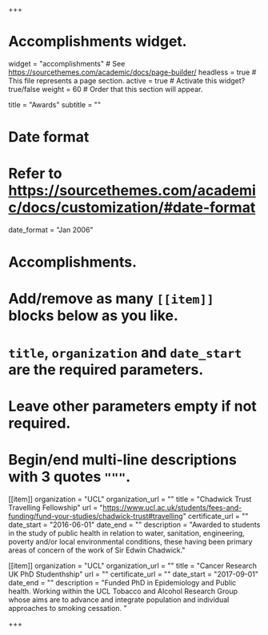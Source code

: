+++
# Accomplishments widget.
widget = "accomplishments"  # See https://sourcethemes.com/academic/docs/page-builder/
headless = true  # This file represents a page section.
active = true  # Activate this widget? true/false
weight = 60  # Order that this section will appear.

title = "Awards"
subtitle = ""

# Date format
#   Refer to https://sourcethemes.com/academic/docs/customization/#date-format
date_format = "Jan 2006"

# Accomplishments.
#   Add/remove as many `[[item]]` blocks below as you like.
#   `title`, `organization` and `date_start` are the required parameters.
#   Leave other parameters empty if not required.
#   Begin/end multi-line descriptions with 3 quotes `"""`.

[[item]]
  organization = "UCL"
  organization_url = ""
  title = "Chadwick Trust Travelling Fellowship"
  url = "https://www.ucl.ac.uk/students/fees-and-funding/fund-your-studies/chadwick-trust#travelling"
  certificate_url = ""
  date_start = "2016-06-01"
  date_end = ""
  description = "Awarded to students in the study of public health in relation to water, sanitation, engineering, poverty and/or local environmental conditions, these having been primary areas of concern of the work of Sir Edwin Chadwick."
  
[[item]]
  organization = "UCL"
  organization_url = ""
  title = "Cancer Research UK PhD Studenthship"
  url = ""
  certificate_url = ""
  date_start = "2017-09-01"
  date_end = ""
  description = "Funded PhD in Epidemiology and Public health. Working within the UCL Tobacco and Alcohol Research Group whose aims are to advance and integrate population and individual approaches to smoking cessation. "

+++
